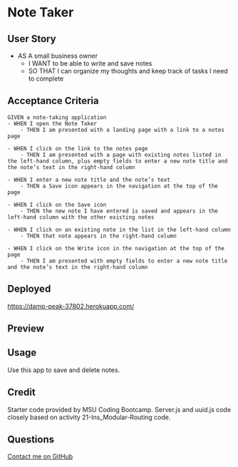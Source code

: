 # Note Taker

## User Story

- AS A small business owner
    - I WANT to be able to write and save notes
    - SO THAT I can organize my thoughts and keep track of tasks I need to complete


## Acceptance Criteria 

```
GIVEN a note-taking application
- WHEN I open the Note Taker
    - THEN I am presented with a landing page with a link to a notes page

- WHEN I click on the link to the notes page
    - THEN I am presented with a page with existing notes listed in the left-hand column, plus empty fields to enter a new note title and the note’s text in the right-hand column

- WHEN I enter a new note title and the note’s text
    - THEN a Save icon appears in the navigation at the top of the page

- WHEN I click on the Save icon
    - THEN the new note I have entered is saved and appears in the left-hand column with the other existing notes

- WHEN I click on an existing note in the list in the left-hand column
    - THEN that note appears in the right-hand column

- WHEN I click on the Write icon in the navigation at the top of the page
    - THEN I am presented with empty fields to enter a new note title and the note’s text in the right-hand column
```

## Deployed

https://damp-peak-37802.herokuapp.com/ 

## Preview


## Usage
Use this app to save and delete notes.

## Credit 
Starter code provided by MSU Coding Bootcamp. Server.js and uuid.js code closely based on activity 21-Ins_Modular-Routing code. 

## Questions
[Contact me on GitHub](https://github.com/lsieck519)
